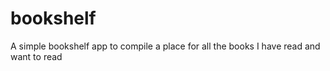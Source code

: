 # bookshelf
A simple bookshelf app to compile a place for all the books I have read and want to read
